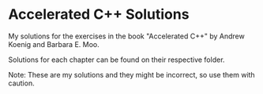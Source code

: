 # Accelerated C++ Solutions
My solutions for the exercises in the book "Accelerated C++" by Andrew Koenig and Barbara E. Moo.

Solutions for each chapter can be found on their respective folder.

Note: These are my solutions and they might be incorrect, so use them with caution.
